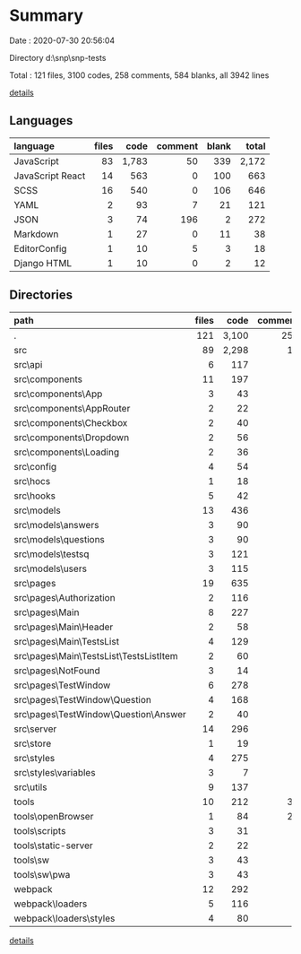# Summary

Date : 2020-07-30 20:56:04

Directory d:\snp\snp-tests

Total : 121 files,  3100 codes, 258 comments, 584 blanks, all 3942 lines

[details](details.md)

## Languages
| language | files | code | comment | blank | total |
| :--- | ---: | ---: | ---: | ---: | ---: |
| JavaScript | 83 | 1,783 | 50 | 339 | 2,172 |
| JavaScript React | 14 | 563 | 0 | 100 | 663 |
| SCSS | 16 | 540 | 0 | 106 | 646 |
| YAML | 2 | 93 | 7 | 21 | 121 |
| JSON | 3 | 74 | 196 | 2 | 272 |
| Markdown | 1 | 27 | 0 | 11 | 38 |
| EditorConfig | 1 | 10 | 5 | 3 | 18 |
| Django HTML | 1 | 10 | 0 | 2 | 12 |

## Directories
| path | files | code | comment | blank | total |
| :--- | ---: | ---: | ---: | ---: | ---: |
| . | 121 | 3,100 | 258 | 584 | 3,942 |
| src | 89 | 2,298 | 18 | 476 | 2,792 |
| src\api | 6 | 117 | 0 | 28 | 145 |
| src\components | 11 | 197 | 0 | 43 | 240 |
| src\components\App | 3 | 43 | 0 | 14 | 57 |
| src\components\AppRouter | 2 | 22 | 0 | 6 | 28 |
| src\components\Checkbox | 2 | 40 | 0 | 7 | 47 |
| src\components\Dropdown | 2 | 56 | 0 | 7 | 63 |
| src\components\Loading | 2 | 36 | 0 | 9 | 45 |
| src\config | 4 | 54 | 4 | 6 | 64 |
| src\hocs | 1 | 18 | 0 | 3 | 21 |
| src\hooks | 5 | 42 | 0 | 17 | 59 |
| src\models | 13 | 436 | 5 | 81 | 522 |
| src\models\answers | 3 | 90 | 1 | 13 | 104 |
| src\models\questions | 3 | 90 | 2 | 17 | 109 |
| src\models\testsq | 3 | 121 | 1 | 24 | 146 |
| src\models\users | 3 | 115 | 1 | 16 | 132 |
| src\pages | 19 | 635 | 0 | 108 | 743 |
| src\pages\Authorization | 2 | 116 | 0 | 19 | 135 |
| src\pages\Main | 8 | 227 | 0 | 43 | 270 |
| src\pages\Main\Header | 2 | 58 | 0 | 14 | 72 |
| src\pages\Main\TestsList | 4 | 129 | 0 | 20 | 149 |
| src\pages\Main\TestsList\TestsListItem | 2 | 60 | 0 | 8 | 68 |
| src\pages\NotFound | 3 | 14 | 0 | 6 | 20 |
| src\pages\TestWindow | 6 | 278 | 0 | 40 | 318 |
| src\pages\TestWindow\Question | 4 | 168 | 0 | 25 | 193 |
| src\pages\TestWindow\Question\Answer | 2 | 40 | 0 | 7 | 47 |
| src\server | 14 | 296 | 3 | 82 | 381 |
| src\store | 1 | 19 | 0 | 6 | 25 |
| src\styles | 4 | 275 | 0 | 59 | 334 |
| src\styles\variables | 3 | 7 | 0 | 3 | 10 |
| src\utils | 9 | 137 | 3 | 29 | 169 |
| tools | 10 | 212 | 31 | 43 | 286 |
| tools\openBrowser | 1 | 84 | 29 | 14 | 127 |
| tools\scripts | 3 | 31 | 1 | 10 | 42 |
| tools\static-server | 2 | 22 | 0 | 8 | 30 |
| tools\sw | 3 | 43 | 1 | 7 | 51 |
| tools\sw\pwa | 3 | 43 | 1 | 7 | 51 |
| webpack | 12 | 292 | 0 | 24 | 316 |
| webpack\loaders | 5 | 116 | 0 | 11 | 127 |
| webpack\loaders\styles | 4 | 80 | 0 | 9 | 89 |

[details](details.md)
